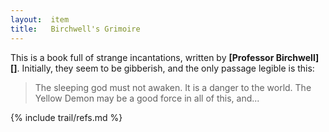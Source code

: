 ```yaml
---
layout:  item
title:   Birchwell's Grimoire
---
```


This is a book full of strange incantations, written by **[Professor Birchwell][]**.
Initially, they seem to be gibberish, and the only passage legible is this:

> The sleeping god must not awaken. It is a danger to the world.
> The Yellow Demon may be a good force in all of this, and...

{% include trail/refs.md %}

